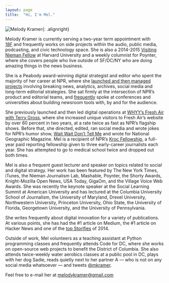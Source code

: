```yaml
---
layout: page
title:  "Hi, I'm Mel."
---
```



![Melody Kramer](http://www.gravatar.com/avatar/ff608aff04ab44f74302d1f86cddad39.png?size=250){: .alignright}

Melody Kramer is currently serving a two-year term appointment with [18F][1] and frequently works on side projects within the audio, public media, podcasting, and civic technology space. She is also a 2014-2015 [Visiting Nieman Fellow][2] at Harvard University and a weekly columnist for Poynter, where she covers people who live outside of SF/DC/NY who are doing amazing things in the news business.

She is a Peabody award-winning digital strategist and editor who spent the majority of her career at NPR, where she [launched and then managed projects][3] involving breaking news, analytics, archives, social media and long-term editorial strategies. She sat firmly at the intersection of NPR&#8217;s product and editorial teams, and [frequently][4] spoke at conferences and universities about building newsroom tools with, by and for the audience.

She previously launched and then led digital operations at [WHYY&#8217;s Fresh Air with Terry Gross][5], where she increased unique visitors to Fresh Air&#8217;s website by over 60 percent in two years, at a rate twice as fast as NPR&#8217;s flagship shows. Before that, she directed, edited, ran social media and wrote jokes for NPR&#8217;s humor show, [Wait Wait Don&#8217;t Tell Me][6] and wrote for National Geographic Magazine. Mel is a recipient of NPR&#8217;s [Kroc Fellowship][7], a full-year paid reporting fellowship given to three early-career journalists each year. She has attempted to go to medical school twice and dropped out both times.

Mel is also a frequent guest lecturer and speaker on topics related to social and digital strategy. Her work has been featured by The New York Times, iTunes, the Nieman Journalism Lab, Mashable, Poynter, the Shorty Awards, Knight-Mozilla Open News, USA Today, GigaOm, and the Village Voice Web Awards. She was recently the keynote speaker at the Social Learning Summit at American University and has lectured at the Columbia University School of Journalism, the University of Maryland, Drexel University, Northwestern University, Princeton University, Ohio State, the University of Florida, Georgetown University, and the University of Pennsylvania.

She writes frequently about digital innovation for a variety of publications. At various points, she has had the #1 article on Medium, the #1 article on Hacker News and one of the [top Storifies](https://storify.com/mkramer/how-twitter-tracked-down-the-suspects-from-a-ppd-v) of 2014.

Outside of work, Mel volunteers as a teaching assistant at Python programming classes and frequently attends Code for DC, where she works on open-source web projects to benefit the District of Columbia. She also attends twice-weekly water aerobics classes at a public pool in DC, plays with her dog Sadie, reads quietly next to her partner A &#8212; who is not on any social media whatsoever &#8212; and tweets [@mkramer][8].


 [1]: https://18f.gsa.gov/
 [2]: https://medium.com/thelist/my-nieman-application-essay-59663a303d5b
 [3]: http://www.melodyjk.com/portfolio/
 [4]: http://www.melodyjk.com/talkspress/
 [5]: http://www.npr.org/programs/fresh-air/
 [6]: http://www.npr.org/programs/wait-wait-dont-tell-me/
 [7]: http://www.npr.org/about-npr/183691179/kroc-fellowship-details-and-application
 [8]: https://twitter.com/mkramer

Feel free to e-mail her at <melodykramer@gmail.com>
